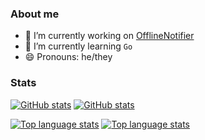 ### About me
- 🔭 I’m currently working on [OfflineNotifier](https://github.com/nnoooobbyy/OfflineNotifier)
- 🌱 I’m currently learning `Go`
- 😄 Pronouns: he/they
  
### Stats

[![GitHub stats](https://github-readme-stats.vercel.app/api?username=nnoooobbyy&count_private=true&theme=github_dark#gh-dark-mode-only&show_icons=true)](https://github.com/anuraghazra/github-readme-stats#gh-dark-mode-only)
[![GitHub stats](https://github-readme-stats.vercel.app/api?username=nnoooobbyy&count_private=true&theme=default#gh-light-mode-only&show_icons=true)](https://github.com/anuraghazra/github-readme-stats#gh-light-mode-only)

[![Top language stats](https://github-readme-stats.vercel.app/api/top-langs/?username=nnoooobbyy&theme=github_dark#gh-dark-mode-only)](https://github.com/anuraghazra/github-readme-stats#gh-dark-mode-only)
[![Top language stats](https://github-readme-stats.vercel.app/api/top-langs/?username=nnoooobbyy&theme=default#gh-light-mode-only)](https://github.com/anuraghazra/github-readme-stats#gh-light-mode-only#gh-light-mode-only)
